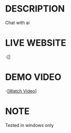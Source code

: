 # DESCRIPTION

Chat with ai  

# LIVE WEBSITE
-[[]](ai-friend-716aa.web.app)


# DEMO VIDEO


 -[[Watch Video]](https://www.veed.io/view/3bb43f81-e66e-45dd-8ba5-200850cca950)

# NOTE

Tested in windows only
